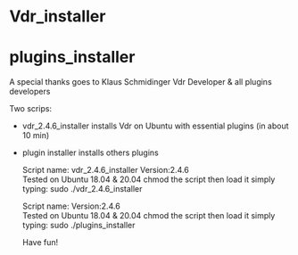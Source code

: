 # Vdr_installer
# plugins_installer

A special thanks goes to Klaus Schmidinger Vdr Developer & all plugins developers

Two scrips: 
- vdr_2.4.6_installer installs Vdr on Ubuntu with essential plugins (in about 10 min)
- plugin installer installs others plugins 
    
    Script name: vdr_2.4.6_installer
    Version:2.4.6  
    Tested on Ubuntu 18.04 & 20.04
    chmod the script
    then load it simply typing: sudo ./vdr_2.4.6_installer
    
    Script name: 
    Version:2.4.6  
    Tested on Ubuntu 18.04 & 20.04
    chmod the script
    then load it simply typing: sudo ./plugins_installer   
    
    Have fun!
